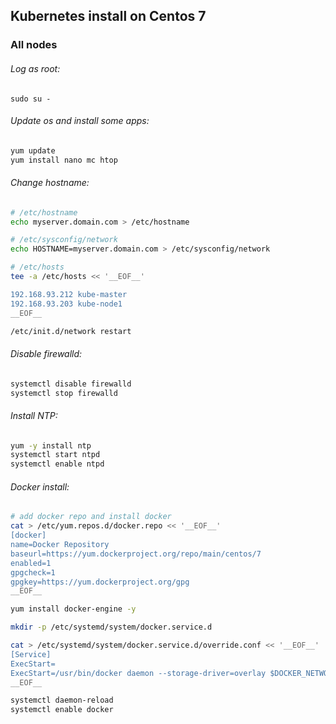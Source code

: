 ## Kubernetes install on Centos 7

### All nodes

###### Log as root:
`sudo su -`

###### Update os and install some apps:
``` bash
yum update
yum install nano mc htop
```

###### Change hostname:
``` bash
# /etc/hostname
echo myserver.domain.com > /etc/hostname

# /etc/sysconfig/network
echo HOSTNAME=myserver.domain.com > /etc/sysconfig/network

# /etc/hosts
tee -a /etc/hosts << '__EOF__'

192.168.93.212 kube-master
192.168.93.203 kube-node1
__EOF__

/etc/init.d/network restart
```

###### Disable firewalld:
``` bash
systemctl disable firewalld
systemctl stop firewalld
```

###### Install NTP:
``` bash
yum -y install ntp
systemctl start ntpd
systemctl enable ntpd
```

###### Docker install:
``` bash
# add docker repo and install docker
cat > /etc/yum.repos.d/docker.repo << '__EOF__'
[docker]
name=Docker Repository
baseurl=https://yum.dockerproject.org/repo/main/centos/7
enabled=1
gpgcheck=1
gpgkey=https://yum.dockerproject.org/gpg
__EOF__

yum install docker-engine -y

mkdir -p /etc/systemd/system/docker.service.d

cat > /etc/systemd/system/docker.service.d/override.conf << '__EOF__'
[Service]
ExecStart=
ExecStart=/usr/bin/docker daemon --storage-driver=overlay $DOCKER_NETWORK_OPTIONS
__EOF__

systemctl daemon-reload
systemctl enable docker

```
